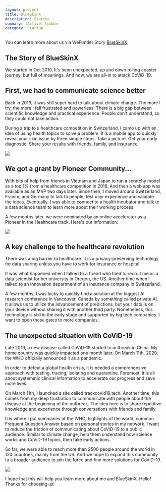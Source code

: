 ```yaml
---
layout: project
title: BlueSkinX
description: Startup
summary: (Active) Update
category: Startup
---
```


You can learn more about us via WeFunder Story [BlueSkinX](https://wefunder.com/blueskinx.inc)

## The Story of BlueSkinX

We started in Oct 2019. It's been unexpected, up and down rolling coaster journey, but full of meanings. And now, we are all-in to attack CoViD-19.

## First, we had to communicate science better
Back in 2019, it was still super hard to talk about climate change. The more I try, the more I fell frustrated and powerless. There is a big gap between scientific knowledge and practical experience. People don't understand, so they could not take action.

During a trip to a healthcare competition in Switzerland, I came up with an idea of using health topics to solve a problem. It is a mobile app to quickly reveal your skin issue by three simple steps. Take a picture. Get your early diagnostic. Share your results with friends, family, and insurance.

![](https://emmablogimg.s3.amazonaws.com/Selection_012.png)

## We got a grant by Pioneer Community...
With bits of help from friends in Vietnam and Japan to run a scratchy model as a top 1% from a healthcare competition in 2018. And then a web app was available as an MVP two days later. Since then, I moved around Switzerland, France, and Germany to talk to people, test user experience and validate the ideas. Eventually, I was able to connect to a health incubator and talk to a data science team to learn more about their working process.

A few months later, we were nominated by an online accelerator as a Pioneer in the Healthcare track.  Here's our information:

![](https://emmablogimg.s3.amazonaws.com/Selection_024.png)

## A key challenge to the healthcare revolution
There was a big barrier to healthcare. It is a privacy-preserving technology for data sharing unless you have to work for insurance or hospital.

It was what happened when I talked to a friend who tried to recruit me as a data scientist for her university in Oregon, the US. Another time when I talked to an innovation department of an insurance company in Switzerland.

A few months, I was lucky to quickly find a solution at the biggest AI research conference in Vancouver, Canada by something called private AI. It allows us to utilize the advancement of predictions, but your data is on your device without sharing it with another third party. Nonetheless, this technology is still in the early stage and supported by big tech companies. I want to open these gates to more companies.

## The unexpected situation with CoViD-19
Late 2019, a new disease called CoViD-19 started to outbreak in China. My home country was quickly impacted one month later. On March 11th, 2020, the WHO officially announced it as a pandemic.

In order to defeat a global health crisis, it is needed a comprehensive approach with testing, tracing, isolating and quarantine. Foremost, it is all about systematic clinical information to accelerate our progress and save more lives.

On March 11th, I launched a site called trackcovid19.tech. Another time, this comes from my deep frustration to communicate with people about the disease at the beginning of the outbreak. The idea here is to share repetitive knowledge and experience through conversations with friends and family.

It is where I put summaries of the WHO, highlights of the world, common Frequent Question Answer based on personal stories in my network. I want to reduce the friction of communicating about CoViD-19 to a public audience. Similar to climate change, help them understand how science works and CoViD-19 topics, then take early actions.

So far, we were able to reach more than 2500 people around the world in 120 countries, mainly from the US. And we hope to expand this community to a broader audience to join the force and find more solutions for CoViD-19.

![](https://emmablogimg.s3.amazonaws.com/120countries.png)

I hope that this will help you learn more about me and BlueSkinX. Hello! Thanks for choosing us!
